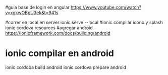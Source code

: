 #guia base de login en angular 
https://www.youtube.com/watch?v=xgkwOBpU3ek&t=941s

#correr en local en server 
ionic serve --local 
#ionic compilar icono y splash 
ionic cordova resources 
#agregar android 
https://ionicframework.com/docs/building/android
# ionic compilar en android 
ionic cordoba build android 
ionic cordova prepare android